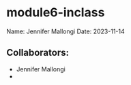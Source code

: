 # module6-inclass

Name: Jennifer Mallongi
Date: 2023-11-14

## Collaborators: ##

- Jennifer Mallongi
- 

